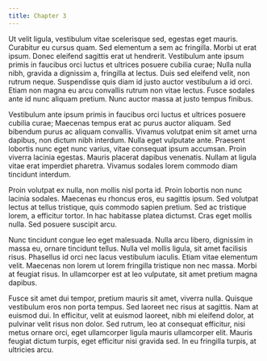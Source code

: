 ```yaml
---
title: Chapter 3
---
```


Ut velit ligula, vestibulum vitae scelerisque sed, egestas eget mauris.
Curabitur eu cursus quam. Sed elementum a sem ac fringilla. Morbi ut erat ipsum.
Donec eleifend sagittis erat ut hendrerit. Vestibulum ante ipsum primis in
faucibus orci luctus et ultrices posuere cubilia curae; Nulla nulla nibh,
gravida a dignissim a, fringilla at lectus. Duis sed eleifend velit, non rutrum
neque. Suspendisse quis diam id justo auctor vestibulum a id orci. Etiam non
magna eu arcu convallis rutrum non vitae lectus. Fusce sodales ante id nunc
aliquam pretium. Nunc auctor massa at justo tempus finibus.

Vestibulum ante ipsum primis in faucibus orci luctus et ultrices posuere cubilia
curae; Maecenas tempus erat ac purus auctor aliquam. Sed bibendum purus ac
aliquam convallis. Vivamus volutpat enim sit amet urna dapibus, non dictum nibh
interdum. Nulla eget vulputate ante. Praesent lobortis nunc eget nunc varius,
vitae consequat ipsum accumsan. Proin viverra lacinia egestas. Mauris placerat
dapibus venenatis. Nullam at ligula vitae erat imperdiet pharetra. Vivamus
sodales lorem commodo diam tincidunt interdum.

Proin volutpat ex nulla, non mollis nisl porta id. Proin lobortis non nunc
lacinia sodales. Maecenas eu rhoncus eros, eu sagittis ipsum. Sed volutpat
lectus at tellus tristique, quis commodo sapien pretium. Sed ac tristique lorem,
a efficitur tortor. In hac habitasse platea dictumst. Cras eget mollis nulla.
Sed posuere suscipit arcu.

Nunc tincidunt congue leo eget malesuada. Nulla arcu libero, dignissim in massa
eu, ornare tincidunt tellus. Nulla vel mollis ligula, sit amet facilisis risus.
Phasellus id orci nec lacus vestibulum iaculis. Etiam vitae elementum velit.
Maecenas non lorem ut lorem fringilla tristique non nec massa. Morbi at feugiat
risus. In ullamcorper est at leo vulputate, sit amet pretium magna dapibus.

Fusce sit amet dui tempor, pretium mauris sit amet, viverra nulla. Quisque
vestibulum eros non porta tempus. Sed laoreet nec risus at sagittis. Nam at
euismod dui. In efficitur, velit at euismod laoreet, nibh mi eleifend dolor, at
pulvinar velit risus non dolor. Sed rutrum, leo at consequat efficitur, nisi
metus ornare orci, eget ullamcorper ligula mauris ullamcorper elit. Mauris
feugiat dictum turpis, eget efficitur nisi gravida sed. In eu fringilla turpis,
at ultricies arcu.
